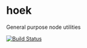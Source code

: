 hoek
====

General purpose node utilities

[![Build Status](https://secure.travis-ci.org/walmartlabs/hoek.png)](http://travis-ci.org/walmartlabs/hoek)

